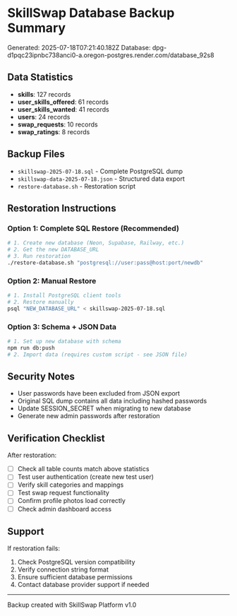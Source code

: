 # SkillSwap Database Backup Summary
Generated: 2025-07-18T07:21:40.182Z
Database: dpg-d1pqc23ipnbc738anci0-a.oregon-postgres.render.com/database_92s8

## Data Statistics
- **skills**: 127 records
- **user_skills_offered**: 61 records
- **user_skills_wanted**: 41 records
- **users**: 24 records
- **swap_requests**: 10 records
- **swap_ratings**: 8 records

## Backup Files
- `skillswap-2025-07-18.sql` - Complete PostgreSQL dump
- `skillswap-data-2025-07-18.json` - Structured data export
- `restore-database.sh` - Restoration script

## Restoration Instructions

### Option 1: Complete SQL Restore (Recommended)
```bash
# 1. Create new database (Neon, Supabase, Railway, etc.)
# 2. Get the new DATABASE_URL
# 3. Run restoration
./restore-database.sh "postgresql://user:pass@host:port/newdb"
```

### Option 2: Manual Restore
```bash
# 1. Install PostgreSQL client tools
# 2. Restore manually
psql "NEW_DATABASE_URL" < skillswap-2025-07-18.sql
```

### Option 3: Schema + JSON Data
```bash
# 1. Set up new database with schema
npm run db:push
# 2. Import data (requires custom script - see JSON file)
```

## Security Notes
- User passwords have been excluded from JSON export
- Original SQL dump contains all data including hashed passwords
- Update SESSION_SECRET when migrating to new database
- Generate new admin passwords after restoration

## Verification Checklist
After restoration:
- [ ] Check all table counts match above statistics
- [ ] Test user authentication (create new test user)
- [ ] Verify skill categories and mappings
- [ ] Test swap request functionality
- [ ] Confirm profile photos load correctly
- [ ] Check admin dashboard access

## Support
If restoration fails:
1. Check PostgreSQL version compatibility
2. Verify connection string format
3. Ensure sufficient database permissions
4. Contact database provider support if needed

---
Backup created with SkillSwap Platform v1.0
